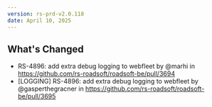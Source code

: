 ```yaml
---
version: rs-prd-v2.0.118
date: April 10, 2025
---
```


## What's Changed
* RS-4896: add extra debug logging to webfleet by @marhi in https://github.com/rs-roadsoft/roadsoft-be/pull/3694
* [LOGGING] RS-4896: add extra debug logging to webfleet by @gasperthegracner in https://github.com/rs-roadsoft/roadsoft-be/pull/3695